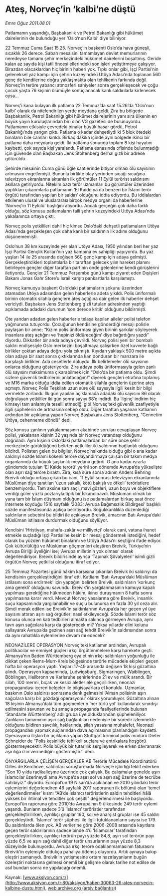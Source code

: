 # Ateş, Norveç’in ‘kalbi’ne düştü

*Emre Oğuz 2011.08.01*

<font class="agenda2NewsSpot">
 <span>
  Patlamanın yaşandığı, Başbakanlık ve Petrol Bakanlığı gibi hükümet dairelerinin de bulunduğu yer ‘Oslo’nun Kalbi’ diye biliniyor.
 </span>
</font>
<font class="newsDetail">
 <p>
  <p class="BasicParagraph">
   <span>
    22 Temmuz Cuma Saat 15.25. Norveç’in başkenti Oslo’da hava güneşli, sıcaklık 26 derece. Sabah mesaisini tamamlayan devlet memurlarının neredeyse tamamı şehir merkezindeki hükümet dairelerini boşaltmış. Geride kalan az sayıda kişi tatil öncesi ellerindeki son işleri yetiştirmeye çalışıyor. Birazdan olacaklardan hiç birinin haberi yok. Tıpkı onlar gibi, İşçi Partisi’nin geleneksel yaz kampı için şehrin kuzeyindeki Utöya Adası’nda toplanan 560 genç de kendilerine doğru yaklaşmakta olan tehlikenin farkında değil. Norveç’in teröre yabancı atmosferi saniyeler sonra gerçekleşecek ve çoğu çocuk yaşta 76 kişinin ölümüyle sonuçlanacak kanlı saldırılarla kirlenecek oysa...
   </span>
  </p>
  <p class="2011yenimetin">
   <span>
    Norveç’i kana bulayan ilk patlama 22 Temmuz’da saat 15.26’da ‘Oslo’nun kalbi’ olarak da nitelendirilen yerde meydana geldi. Zira bu bölgede Başbakanlık, Petrol Bakanlığı gibi hükümet dairelerinin yanı sıra ülkenin en büyük yayın kuruluşlarından biri olan VG gazetesi de bulunuyordu. Patlamanın etkisiyle çevredeki binalar büyük hasar gördü, Petrol Bakanlığı’nda yangın çıktı. Patlama o kadar dehşetliydi ki 5 blok ötedeki binaların bile camları kırıldı. Birkaç dakika içinde aynı bölgede ikinci bir patlama daha meydana geldi. İki patlama sonunda toplam 8 kişi hayatını kaybetti, çok sayıda kişi yaralandı. Patlama esnasında ofisinde bulunmadığı için güvende olan Başbakan Jens Stoltenberg derhal gizli bir adrese götürüldü.
   </span>
  </p>
  <p class="2011yenimetin">
   <span>
    Şehirde mesainin Cuma günü öğle saatlerinde bitiyor olması ölü sayısının artmasını engellemişti.
    <span>
    </span>
    Bununla birlikte olay yerinden sıcağı sıcağına televizyon ekranlarına aktarılan ilk görüntüler 11 Eylül terörist saldırısını akıllara getiriyordu. Nitekim bazı terör uzmanları bu görüntüler üzerinden yaptıkları çıkarımlarla patlamanın ‘El Kaide ya da benzeri bir İslami terör örgütü tarafından yapılan bir saldırı’ olduğunu iddia ediyordu. Bu iddialardan etkilenen ulusal ve uluslararası birçok medya organı da haberlerine ‘Norveç’in 11 Eylülü’ başlığını atıyordu. Ancak gerçeğin çok daha farklı olduğu, söz konusu patlamaların faili şehrin kuzeyindeki Utöya Adası’nda yakalanınca ortaya çıktı.
   </span>
  </p>
  <p class="2011yenimetin">
   <span>
    Norveç polis yetkilileri dahil hiç kimse Oslo’daki dehşetli patlamaların Utöya Adası’nda gerçekleşen çok daha kanlı bir saldırının ilk adımı olduğunu düşünememişti.
   </span>
  </p>
  <p class="2011yenimetin">
   <span>
    Oslo’nun 38 km kuzeyinde yer alan Utöya Adası, 1950 yılından beri her yaz İşçi Partisi Gençlik Kolları’nın yaz kampına ev sahipliği yapıyordu. Bu yaz yaşları 14 ile 25 arasında değişen 560 genç kamp için adaya gelmişti. Gerçekleştirdikleri toplantılarla bir taraftan gelecek yılın hareket planını belirleyen gençler diğer taraftan partinin önde gelenlerine kendi görüşlerini iletiyordu. Gençler 21 Temmuz Perşembe günü kampı ziyaret eden Dışişleri Bakanı Jonas Gahr Store’u İsrail karşıtı pankartlarla karşılamıştı.
   </span>
  </p>
  <p class="2011yenimetin">
   <span>
    Norveç kamuoyu başkent Oslo’daki patlamaların şokunu üzerinden atamadan Utöya adasından gelen haberlerle adeta yıkıldı. Polis üniformalı birinin otomatik silahla gençlere ateş açtığına dair gelen ilk haberler dehşet vericiydi. Başbakan Jens Stoltenberg gizli tutulan adresinden yaptığı açıklamada adadaki durumun ‘son derece kritik’ olduğunu bildirmişti.
   </span>
  </p>
  <p class="2011yenimetin">
   <span>
    Öte yandan adadan gelen haberlerle telaşa kapılan aileler polisi telefon yağmuruna tutuyordu.
    <span>
    </span>
    Çocuğunun kendisine gönderdiği mesajı polisle paylaşan bir anne; “Kızım polis üniforması giyen birinin şarkılar söyleyerek insanlara ateş açtığını ve ‘hepinizi öldüreceğim’ diye bağırdığını yazdı” diyordu. Dikkatler bir anda adaya çevrildi. Norveç polisi yeni bir bombalı saldırı endişesiyle Oslo merkezini boşaltmaya çalışırken özel kuvvete bağlı birlikler çoktan adaya doğru yola çıkmıştı. Kıyıdan yaklaşık 500 metre açıkta olan adaya bir saat sonra çıktıklarında kan donduran bir manzara ile karşılaştı birlikler. Ada cesetlerle doluydu. İlk belirlemeler ölü sayısının onlarca olduğunu gösteriyordu. Zira adaya polis üniformasıyla gelen zanlı ölü sayısını maksimuma çıkarabilmek için “Oslo’da bir patlama oldu. Şimdi sizlere güvenlik tedbirlerini anlatacağım!” diyerek gençleri etrafına toplamış ve M16 marka olduğu iddia edilen otomatik silahla gençlerin üzerine ateş açmıştı. Norveç Polis Teşkilatı uzun süre ölü sayısıyla ilgili kesin bir bilgi vermekte zorlandı. İlk gün yapılan açıklamada adadaki ölü sayısını 86 olarak doğrulayan yetkililer iki gün sonra sayıyı 68’e indirdi. Bu ‘ilginç’ indirim hiç kimseyi tam anlamıyla teselli etmediği gibi Norveç’teki güvenlik zaafiyetiyle ilgili şüphelerin de artmasına sebep oldu. Diğer taraftan yaşanan katliamın ardından bir açıklama yapan Norveç Başbakanı Jens Stoltenberg, “Cennetim Utöya, cehenneme döndü” dedi.
   </span>
  </p>
  <p class="2011yenimetin">
   <span>
    Söz konusu zanlının yakalanmasının akabinde soruları cevaplayan Norveç polisi, yakalanan kişinin 32 yaşında bir Norveç vatandaşı olduğunu doğruladı. Aynı kişinin Oslo’daki patlamalardan bir süre önce şehir merkezinde görüldüğünü belirten yetkililer iki saldırının bağlantılı olduğunu bildirdi.
    <span>
    </span>
    Polisten gelen bu bilgiler, Norveç halkında olduğu gibi o ana kadar saldırıyı sözde İslami kökenli teröre dayandırmaya çalışan bir takım medya organlarında da büyük şaşkınlık meydana getirdi. O ana kadar ısrarla gündemde tutulan ‘El Kaide terörü’ yerini son dönemde Avrupa’da yükselişte olan aşırı sağ teröre bıraktı. Zira, kısa süre sonra adının Anders Behring Breivik olduğu ortaya çıkan bu cani, 11 Eylül sonrası televizyon ekranlarında Müslüman diye tanıtılan ‘uzun sakallı, kötü bakışlı ve öfkeli’ teröristlere benzemiyordu. Tam aksine sarı saçı, mavi gözleri, uzun boyu ve objektiflere verdiği güler yüzlü pozlarıyla tipik bir İskandinavdı. Müslüman olmak bir yana tam bir İslam düşmanı olduğunu ise patlamalardan birkaç saat önce internete koyduğu 1516 sayfalık ‘2083: Avrupa Bağımsızlık Bildirgesi’ başlıklı sözde manifestosunda açıkça belirtiyordu. Soğukkanlılıkla düzenlediği saldırıların sebebini bu bildiri ile açıklayan Breivik, amacının Batı Avrupa’daki Müslüman istilasını durdurmak olduğunu söylüyor.
   </span>
  </p>
  <p class="2011yenimetin">
   <span>
    Kendisini ‘Hristiyan, muhafa-zakâr ve milliyetçi’ olarak cani, vatana ihanet etmekle suçladığı İşçi Partisi’ne kesin bir mesaj göndermek istediğini, hedef olarak bu yüzden hükümet binalarını ve Utöya Adası’nı seçtiğini ifade ediyor. Çok kültürlülüğü ve Müslüman göçmenleri eleştiren Breivik, Türkiye’nin Avrupa Birliği üyeliğini ise; ‘Avrupa milletinin yok olması’ olarak değerlendiriyor. Breivik bildirisinde ayrıca
    <span>
    </span>
    ‘Tapınak Şövalyeleri’ isimli gizli örgütün Norveç yetkilisi olduğunu itiraf ediyor.
   </span>
  </p>
  <p class="2011yenimetin">
   <span>
    25 Temmuz Pazartesi günü hâkim karşısına çıkarılan Breivik iki saldırıyı da kendisinin gerçekleştirdiğini itiraf etti. Katliamı ‘Batı Avrupa’daki Müslüman istilasını sona erdirmek’ için yaptığını belirten Breivik, saldırıların ‘korkunç ama gerekli’ olduğunu savundu. Breivik’in yargılanmasının kamuya kapalı yapılması gerektiğine hükmeden hâkim, ikinci duruşmanın 8 hafta sonra yapılmasına karar verdi. Mevcut Norveç yasalarına göre Breivik, insanlık suçu kapsamında yargılanabilir ve suçlu bulunursa en fazla 30 yıl ceza alır. Şimdi merak edilen ise Breivik’in saldırılarının Avrupa’da her geçen yıl üye sayısını attıran aşırı sağ örgütleri nasıl etkileyeceği. Sözde İslami terör söz konusu olunca en katı tedbirleri almakta sakınca görmeyen Avrupa, aynı tavrı aşırı sağcılara karşı da gösterecek mi? Yoksa yıllardır elini kolunu sallayarak Avrupa’da gezinen aşırı sağ tehdit Breivik’in saldırısından sonra da aynı rahatlıkla eylemlerine devam mı edecek?
   </span>
  </p>
  <p class="2011resimalt">
   <span>
    NEONAZİLERE OPERASYON
   </span>
   <span>
    Norveç’teki katliamın ardından, Avrupalı politikacılar ve emniyet güçleri ırkçı örgütlenmelere karşı harekete geçti. Almanya’nın Baden Württemberg eyaletinin ırkçı saldırıların yoğunluğu ile dikkat çeken Rems-Murr-Kreis bölgesinde terörle mücadele ekipleri geçen hafta bir operasyon yaptı. Yaşları 17-49 arasında değişen 18 kişi gözaltına alındı. Operasyon kapsamında, Ludwigsburg, Sigmaringen, Waiblingen, Böblingen, Heilbronn ve Karlsruhe şehirlerinde 21 ev ve mülk arandı. Bir silah, 100 mermi, bıçak ve kesici aletler ele geçirilirken, neonazi propagandası içeren belgeler ile bilgisayarlara el konuldu. Uzmanlar, baskının Oslo saldırısı sonrasına denk gelmesini ‘Alman polisinin aşırı sağcılara karşı bir gözdağı operasyonu’ olarak yorumluyor. Gözaltına alınan 18 kişinin Almanya’daki tüm göçmenlerin ‘her türlü yol’ kullanılarak sınırdışı edilmesini savunan ve bu amaçla propaganda faaliyetlerinde bulunan ‘Standarte Württemberg’ adlı gruba üye olduklarından şüpheleniliyor. Zanlıların tamamının aşırı sağ bağlantıları nedeniyle bir süredir izlenmekte olduğunu bildiren savcılık, haklarında, silah yasasına muhalefet, Neonazi propagandası yapmak suçlarından dava açılmasının planlandığını kaydetti. Operasyona ilişkin bir açıklama yapan Stuttgart kriminal polis müdürü Dieter Schneider de “Polis kesinlikle tehlikeli suçlara ve entrikalara hoşgörü göstermeyecektir. Polis büyük bir tutarlılık sergileyerek ve erken davranarak aşırılığa izin vermediğini göstermiştir.’’ dedi.
   </span>
  </p>
  <p class="2011resimalt">
   <span>
   </span>
  </p>
  <p class="2011resimalt">
   <span>
    ÖNYARGILARLA ÇELİŞEN GERÇEKLER
   </span>
   <span>
    AB Terörle Mücadele Koordinatörü Gilles de Kerchove, saldırıları soruşturmada Norveç’e işbirliği teklif ederken “Son 10 yılda radikalleşme üzerinde çok çalıştık. Bu çalışmalar genelde aşırı İslamcılar üzerineydi ama Avrupa’da aşırı sol ve aşırı sağ üzerine de tecrübe sahibiyiz.” diyordu. Europol’un 19 Nisan’da açıklanan ve 2010 yılındaki terör eylemlerini değerlendiren 46 sayfalık 2011 raporunun ilk bölümü olan ‘temel değerlendirmeler’ kısmı “AB’de İslamcı teröristlerin saldırı tehditleri hâlâ yüksek bir ihtimal ve tehditler çok çeşitli” değerlendirmesi ile başlıyordu. Europol’ün raporuna göre 2010’da Avrupa’nın 9 ülkesinde 249 terör eylemi yaşandı. Bunların sadece 3’ü ‘İslamcı’ teröristler tarafından gerçekleştirilirken, ayrılıkçı gruplar 160, sol ve anarşist gruplar ise 45 saldırı gerçekleştirdi. ‘İslamcı’ terör şüphesi ile ilgili tutuklananların sayısı ise 179. Bu saldırılarda ölen yok. AB verilerine göre 2006-2008 arasında kayıtlara geçen terör saldırılarının sadece binde 4’ü ‘İslamcılar’ tarafından gerçekleştirilirken, ayrılıkçı terörün payı yüzde 84,8, aşırı sol terörün payı yüzde 6,5 ve aşırı sağ dahil diğer terör unsurlarının payı yüzde 8,3 düzeyinde bulunuyordu. Avrupa ırkçı teröre odaklanmamasının faturasını Breivik’in eylemiyle oldukça pahalıya ödemiş oluyordu. Artık aynaya bakıp eleştiri zamanıydı. Breivik’in yetişmesine ortam hazırlayanların bugün özeleştiri noktasına gelmesi önemli bir gelişme olarak tarihe not edilse de asıl bundan sonra ne yapılacağı önemli.
   </span>
  </p>
  <p class="2011resimalt">
   <span>
   </span>
  </p>
 </p>
</font>

Kaynak: [www.aksiyon.com.tr](http://www.aksiyon.com.tr:80/aksiyon/haber-30063-26-ates-norvecin-kalbine-dustu.html), [web.archive.org (arşiv bağlantısı)](http://web.archive.org/web/20120102102030/http://www.aksiyon.com.tr:80/aksiyon/haber-30063-26-ates-norvecin-kalbine-dustu.html)
